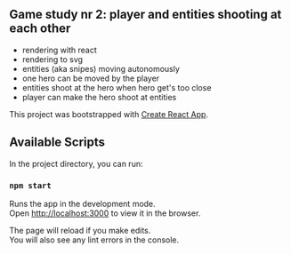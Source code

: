 
## Game study nr 2: player and entities shooting at each other ##

 - rendering with react
 - rendering to svg
 - entities (aka snipes) moving autonomously
 - one hero can be moved by the player
 - entities shoot at the hero when hero get's too close
 - player can make the hero shoot at entities


This project was bootstrapped with [Create React App](https://github.com/facebook/create-react-app).

## Available Scripts

In the project directory, you can run:

### `npm start`

Runs the app in the development mode.<br>
Open [http://localhost:3000](http://localhost:3000) to view it in the browser.

The page will reload if you make edits.<br>
You will also see any lint errors in the console.

